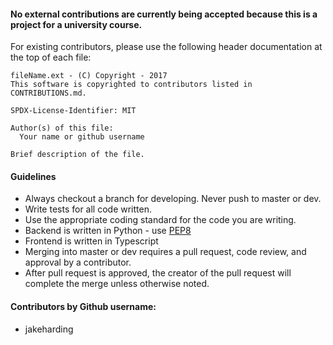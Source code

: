#### No external contributions are currently being accepted because this is a project for a university course.

For existing contributors, please use the following header documentation at the top of each file:

```
fileName.ext - (C) Copyright - 2017
This software is copyrighted to contributors listed in CONTRIBUTIONS.md.

SPDX-License-Identifier: MIT

Author(s) of this file:
  Your name or github username

Brief description of the file.
```

#### Guidelines
- Always checkout a branch for developing. Never push to master or dev.
- Write tests for all code written.
- Use the appropriate coding standard for the code you are writing.
- Backend is written in Python - use [PEP8](https://www.python.org/dev/peps/pep-0008/)
- Frontend is written in Typescript 
- Merging into master or dev requires a pull request, code review, and approval by a contributor.
- After pull request is approved, the creator of the pull request will complete the merge unless otherwise noted.
 
#### Contributors by Github username:
- jakeharding